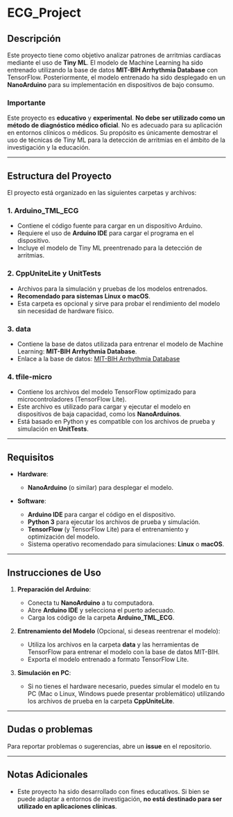 # ECG_Project

## Descripción

Este proyecto tiene como objetivo analizar patrones de arritmias cardíacas mediante el uso de **Tiny ML**. El modelo de Machine Learning ha sido entrenado utilizando la base de datos **MIT-BIH Arrhythmia Database** con TensorFlow. Posteriormente, el modelo entrenado ha sido desplegado en un **NanoArduino** para su implementación en dispositivos de bajo consumo.

### Importante

Este proyecto es **educativo** y **experimental**. **No debe ser utilizado como un método de diagnóstico médico oficial**. No es adecuado para su aplicación en entornos clínicos o médicos. Su propósito es únicamente demostrar el uso de técnicas de Tiny ML para la detección de arritmias en el ámbito de la investigación y la educación.

---

## Estructura del Proyecto

El proyecto está organizado en las siguientes carpetas y archivos:

### 1. **Arduino_TML_ECG**
   - Contiene el código fuente para cargar en un dispositivo Arduino. 
   - Requiere el uso de **Arduino IDE** para cargar el programa en el dispositivo.
   - Incluye el modelo de Tiny ML preentrenado para la detección de arritmias.

### 2. **CppUniteLite** y **UnitTests**
   - Archivos para la simulación y pruebas de los modelos entrenados.
   - **Recomendado para sistemas Linux o macOS**.
   - Esta carpeta es opcional y sirve para probar el rendimiento del modelo sin necesidad de hardware físico.

### 3. **data**
   - Contiene la base de datos utilizada para entrenar el modelo de Machine Learning: **MIT-BIH Arrhythmia Database**.
   - Enlace a la base de datos: [MIT-BIH Arrhythmia Database](https://www.physionet.org/content/mitdb/1.0.0/)

### 4. **tfile-micro**
   - Contiene los archivos del modelo TensorFlow optimizado para microcontroladores (TensorFlow Lite).
   - Este archivo es utilizado para cargar y ejecutar el modelo en dispositivos de baja capacidad, como los **NanoArduinos**.
   - Está basado en Python y es compatible con los archivos de prueba y simulación en **UnitTests**.

---

## Requisitos

- **Hardware**:
  - **NanoArduino** (o similar) para desplegar el modelo.
  
- **Software**:
  - **Arduino IDE** para cargar el código en el dispositivo.
  - **Python 3** para ejecutar los archivos de prueba y simulación.
  - **TensorFlow** (y TensorFlow Lite) para el entrenamiento y optimización del modelo.
  - Sistema operativo recomendado para simulaciones: **Linux** o **macOS**.

---

## Instrucciones de Uso

1. **Preparación del Arduino**:
   - Conecta tu **NanoArduino** a tu computadora.
   - Abre **Arduino IDE** y selecciona el puerto adecuado.
   - Carga los código de la carpeta **Arduino_TML_ECG**.

2. **Entrenamiento del Modelo** (Opcional, si deseas reentrenar el modelo):
   - Utiliza los archivos en la carpeta **data** y las herramientas de TensorFlow para entrenar el modelo con la base de datos MIT-BIH.
   - Exporta el modelo entrenado a formato TensorFlow Lite.

3. **Simulación en PC**:
   - Si no tienes el hardware necesario, puedes simular el modelo en tu PC (Mac o Linux, Windows puede presentar problemático) utilizando los archivos de prueba en la carpeta **CppUniteLite**.

---

## Dudas o problemas

Para reportar problemas o sugerencias, abre un **issue** en el repositorio.


---

## Notas Adicionales

- Este proyecto ha sido desarrollado con fines educativos. Si bien se puede adaptar a entornos de investigación, **no está destinado para ser utilizado en aplicaciones clínicas**.
